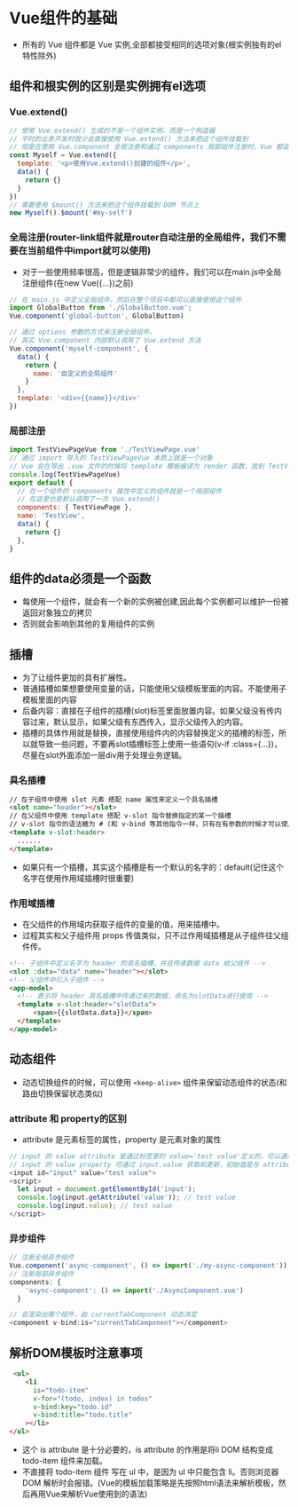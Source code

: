 <!--
 * @Author: x09898 coder_xujie@163.com
 * @Date: 2022-05-09 20:54:40
 * @LastEditors: x09898 coder_xujie@163.com
 * @LastEditTime: 2022-09-27 20:16:31
 * @FilePath: \HTML-CSS-Javascript-\Vue框架\Vue的教程\vue组件的基础.md
 * @Description: Vue组件基础
-->
# Vue组件的基础

* 所有的 Vue 组件都是 Vue 实例,全部都接受相同的选项对象(根实例独有的el特性除外)

## 组件和根实例的区别是实例拥有el选项

### Vue.extend()

```js
// 使用 Vue.extend() 生成的不是一个组件实例，而是一个构造器
// 平时的业务开发时很少会直接使用 Vue.extend() 方法来把这个组件挂载到
// 但是在使用 Vue.component 全局注册和通过 components 局部组件注册时，Vue 都会默认调用一次这个方法
const Myself = Vue.extend({
  template: '<p>使用Vue.extend()创建的组件</p>',
  data() {
    return {}
  }
})
// 需要使用 $mount() 方法来把这个组件挂载到 DOM 节点上
new Myself().$mount('#my-self')
```

### 全局注册(router-link组件就是router自动注册的全局组件，我们不需要在当前组件中import就可以使用)

* 对于一些使用频率很高，但是逻辑非常少的组件，我们可以在main.js中全局注册组件(在new Vue({...})之前)

```js
// 在 main.js 中定义全局组件，然后在整个项目中都可以直接使用这个组件
import GlobalButton from './GlobalButton.vue';
Vue.component('global-button', GlobalButton)

// 通过 options 参数的方式来注册全局组件。
// 其实 Vue.component 内部默认调用了 Vue.extend 方法
Vue.component('myself-component', {
  data() {
    return {
      name: '自定义的全局组件'
    }
  },
  template: '<div>{{name}}</div>'
})
```

### 局部注册

```js
import TestViewPageVue from './TestViewPage.vue'
// 通过 import 导入的 TestViewPageVue 本质上就是一个对象
// Vue 会在导出 .vue 文件的时候将 template 模板编译为 render 函数，放到 TestViewPageVue 对象中
console.log(TestViewPageVue)
export default {
  // 在一个组件的 components 属性中定义的组件就是一个局部组件
  // 在这里也是默认调用了一次 Vue.extend()
  components: { TestViewPage },
  name: 'TestView',
  data() {
    return {}
  },
}
```

## 组件的data必须是一个函数

* 每使用一个组件，就会有一个新的实例被创建,因此每个实例都可以维护一份被返回对象独立的拷贝
* 否则就会影响到其他的复用组件的实例

## 插槽

* 为了让组件更加的具有扩展性。
* 普通插槽如果想要使用变量的话，只能使用父级模板里面的内容。不能使用子模板里面的内容
* 后备内容：直接在子组件的插槽(slot)标签里面放置内容。如果父级没有传内容过来，默认显示，如果父级有东西传入，显示父级传入的内容。
* 插槽的具体作用就是替换，直接使用组件内的内容替换定义的插槽的标签，所以就导致一些问题，不要再slot插槽标签上使用一些语句(v-if :class={...})，尽量在slot外面添加一层div用于处理业务逻辑。

### 具名插槽

```html
// 在子组件中使用 slot 元素 搭配 name 属性来定义一个具名插槽
<slot name="header"></slot>
// 在父组件中使用 template 搭配 v-slot 指令替换指定的某一个插槽
// v-slot 指令的语法糖为 # (和 v-bind 等其他指令一样，只有在有参数的时候才可以使用语法糖的形式)
<template v-slot:header>
  ......
</template>
```

* 如果只有一个插槽，其实这个插槽是有一个默认的名字的：default(记住这个名字在使用作用域插槽时很重要)

### 作用域插槽

* 在父组件的作用域内获取子组件的变量的值，用来插槽中。
* 过程其实和父子组件用 props 传值类似，只不过作用域插槽是从子组件往父组件传。

```html
<!-- 子组件中定义名字为 header 的具名插槽，并且传递数据 data 给父组件 -->
<slot :data="data" name="header"></slot>
<!-- 父组件中引入子组件 -->
<app-model>
  <!-- 表示将 header 具名插槽中传递过来的数据，命名为slotData进行使用 -->
  <template v-slot:header="slotData">
      <span>{{slotData.data}}</span>
  </template>
</app-model>
```

## 动态组件

* 动态切换组件的时候，可以使用 `<keep-alive>` 组件来保留动态组件的状态(和路由切换保留状态类似)

### attribute 和 property的区别

* attribute 是元素标签的属性，property 是元素对象的属性

```js
// input 的 value attribute 是通过标签里的 value='test value'定义的，可以通过input.getAttribute('value') 获取，可以通过 input.setAttribute('value', 'new Value') 更新
// input 的 value property 可通过 input.value 获取和更新，初始值是与 attribute 中的赋值一致的
<input id="input" value="test value">
<script>
  let input = document.getElementById('input');
  console.log(input.getAttribute('value')); // test value
  console.log(input.value); // test value
</script>
```

### 异步组件

```js
// 注册全局异步组件
Vue.component('async-component', () => import('./my-async-component'))
// 注册局部异步组件
components: {
    'async-component': () => import('./AsyncComponent.vue')
  }
```

```js
// 会渲染出哪个组件，由 currentTabComponent 动态决定
<component v-bind:is="currentTabComponent"></component>
```

## 解析DOM模板时注意事项

```html
 <ul>
    <li
      is="todo-item"
      v-for="(todo, index) in todos"
      v-bind:key="todo.id"
      v-bind:title="todo.title"
    ></li>
</ul>
```

* 这个 is attribute 是十分必要的，is attribute 的作用是将li DOM 结构变成 todo-item 组件来加载。
* 不直接将 todo-item 组件 写在 ul 中，是因为 ul 中只能包含 li。否则浏览器 DOM 解析时会报错。(Vue的模板加载策略是先按照html语法来解析模板，然后再用Vue来解析Vue使用到的语法)
